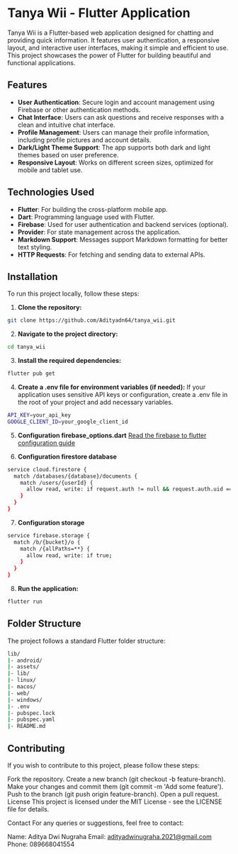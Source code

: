 # Tanya Wii - Flutter Application

Tanya Wii is a Flutter-based web application designed for chatting and providing quick information. It features user authentication, a responsive layout, and interactive user interfaces, making it simple and efficient to use. This project showcases the power of Flutter for building beautiful and functional applications.

## Features

- **User Authentication**: Secure login and account management using Firebase or other authentication methods.
- **Chat Interface**: Users can ask questions and receive responses with a clean and intuitive chat interface.
- **Profile Management**: Users can manage their profile information, including profile pictures and account details.
- **Dark/Light Theme Support**: The app supports both dark and light themes based on user preference.
- **Responsive Layout**: Works on different screen sizes, optimized for mobile and tablet use.

## Technologies Used

- **Flutter**: For building the cross-platform mobile app.
- **Dart**: Programming language used with Flutter.
- **Firebase**: Used for user authentication and backend services (optional).
- **Provider**: For state management across the application.
- **Markdown Support**: Messages support Markdown formatting for better text styling.
- **HTTP Requests**: For fetching and sending data to external APIs.
  
## Installation

To run this project locally, follow these steps:

1. **Clone the repository:**

```bash
git clone https://github.com/Adityadn64/tanya_wii.git
```

2. **Navigate to the project directory:**

```bash
cd tanya_wii
```

3. **Install the required dependencies:**

```bash
flutter pub get
```

4. **Create a .env file for environment variables (if needed):**
   If your application uses sensitive API keys or configuration, create a .env file in the root of your project and add necessary variables.

```bash
API_KEY=your_api_key
GOOGLE_CLIENT_ID=your_google_client_id
```

5. **Configuration firebase_options.dart**
[Read the firebase to flutter configuration guide](https://firebase.google.com/docs/flutter/setup)

6. **Configuration firestore database**
```bash
service cloud.firestore {
  match /databases/{database}/documents {
    match /users/{userId} {
      allow read, write: if request.auth != null && request.auth.uid == userId;
    }
  }
}

```

7. **Configuration storage**
```bash
service firebase.storage {
  match /b/{bucket}/o {
    match /{allPaths=**} {
      allow read, write: if true;
    }
  }
}

```

8. **Run the application:**

```bash
flutter run
```

## Folder Structure

The project follows a standard Flutter folder structure:

```bash
lib/
|- android/
|- assets/
|- lib/
|- linux/
|- macos/
|- web/
|- windows/
|- .env
|- pubspec.lock
|- pubspec.yaml
|- README.md
```
## Contributing
If you wish to contribute to this project, please follow these steps:

Fork the repository.
Create a new branch (git checkout -b feature-branch).
Make your changes and commit them (git commit -m 'Add some feature').
Push to the branch (git push origin feature-branch).
Open a pull request.
License
This project is licensed under the MIT License - see the LICENSE file for details.

Contact
For any queries or suggestions, feel free to contact:

Name: Aditya Dwi Nugraha
Email: adityadwinugraha.2021@gmail.com
Phone: 089668041554
